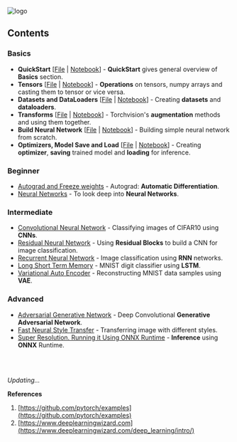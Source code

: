 ![logo](logo/pytorch_logo.svg)

## Contents

### Basics

- **QuickStart** [[File](tutorials/01-basics/01-quickstart/main.py) | [Notebook](tutorials/01-basics/01-quickstart/main.ipynb)] - **QuickStart** gives general overview of **Basics** section.
- **Tensors** [[File](tutorials/01-basics/02-tensors/main.py) | [Notebook](tutorials/01-basics/02-tensors/main.ipynb)] - **Operations** on tensors, numpy arrays and casting them to tensor or vice versa.
- **Datasets and DataLoaders** [[File](tutorials/01-basics/03-dataset-dataloaders/main.py) | [Notebook](tutorials/01-basics/03-dataset-dataloaders/main.ipynb)] - Creating **datasets** and **dataloaders**.
- **Transforms** [[File](tutorials/01-basics/04-transforms/main.py) | [Notebook](tutorials/01-basics/04-transforms/main.ipynb)] - Torchvision's **augmentation** methods and using them together.
- **Build Neural Network** [[File](tutorials/01-basics/05-neural-network/main.py) | [Notebook](tutorials/01-basics/05-neural-network/main.ipynb)] - Building simple neural network from scratch.
- **Optimizers, Model Save and Load** [[File](tutorials/01-basics/06-optim-save-load/main.py) | [Notebook](tutorials/01-basics/06-optim-save-load/main.ipynb)] - Creating **optimizer**, **saving** trained model and **loading** for inference.


### Beginner

- [Autograd and Freeze weights](tutorials/02-beginner/01-autograd/main.py) - Autograd: **Automatic Differentiation**. 
- [Neural Networks](tutorials/02-beginner/02-neural-networks/main.py) - To look deep into **Neural Networks**.

### Intermediate

- [Convolutional Neural Network](tutorials/03-intermediate/01-convolutional-nn/main.py) - Classifying images of CIFAR10 using **CNNs**.
- [Residual Neural Network](tutorials/03-intermediate/02-deep-residual-nn/main.py) - Using **Residual Blocks** to build a CNN for image classification.
- [Recurrent Neural Network](tutorials/03-intermediate/03-recurrent-nn/main.py) - Image classification using **RNN** networks.
- [Long Short Term Memory](tutorials/03-intermediate/04-lstm-network/main.py) - MNIST digit classifier using **LSTM**.
- [Variational Auto Encoder](tutorials/03-intermediate/05-var-auto-encode/main.py) - Reconstructing MNIST data samples using **VAE**.

### Advanced

- [Adversarial Generative Network](https://github.com/yakhyo/DCGAN-pt) - Deep Convolutional **Generative Adversarial Network**.
- [Fast Neural Style Transfer](https://github.com/yakhyo/Fast-Neural-Style-Transfer) - Transferring image with different styles.
- [Super Resolution. Running it Using ONNX Runtime](tutorials/04-advanced/03-super-resolution-onnx/main.py) - **Inference** using **ONNX** Runtime.


<br>
<br>

_Updating..._

**References**

1. [https://github.com/pytorch/examples](https://github.com/pytorch/examples)
2. [https://www.deeplearningwizard.com](https://www.deeplearningwizard.com/deep_learning/intro/)
